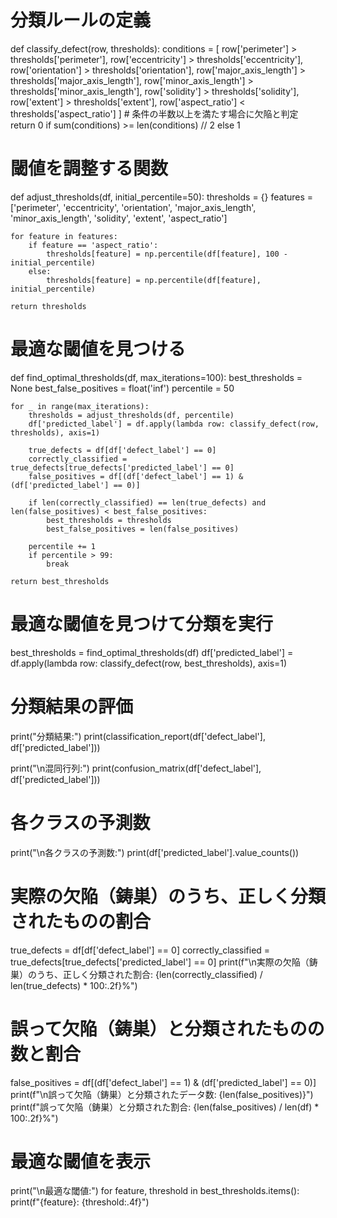 # 分類ルールの定義
def classify_defect(row, thresholds):
    conditions = [
        row['perimeter'] > thresholds['perimeter'],
        row['eccentricity'] > thresholds['eccentricity'],
        row['orientation'] > thresholds['orientation'],
        row['major_axis_length'] > thresholds['major_axis_length'],
        row['minor_axis_length'] > thresholds['minor_axis_length'],
        row['solidity'] > thresholds['solidity'],
        row['extent'] > thresholds['extent'],
        row['aspect_ratio'] < thresholds['aspect_ratio']
    ]
    # 条件の半数以上を満たす場合に欠陥と判定
    return 0 if sum(conditions) >= len(conditions) // 2 else 1

# 閾値を調整する関数
def adjust_thresholds(df, initial_percentile=50):
    thresholds = {}
    features = ['perimeter', 'eccentricity', 'orientation', 'major_axis_length', 
                'minor_axis_length', 'solidity', 'extent', 'aspect_ratio']
    
    for feature in features:
        if feature == 'aspect_ratio':
            thresholds[feature] = np.percentile(df[feature], 100 - initial_percentile)
        else:
            thresholds[feature] = np.percentile(df[feature], initial_percentile)
    
    return thresholds

# 最適な閾値を見つける
def find_optimal_thresholds(df, max_iterations=100):
    best_thresholds = None
    best_false_positives = float('inf')
    percentile = 50

    for _ in range(max_iterations):
        thresholds = adjust_thresholds(df, percentile)
        df['predicted_label'] = df.apply(lambda row: classify_defect(row, thresholds), axis=1)
        
        true_defects = df[df['defect_label'] == 0]
        correctly_classified = true_defects[true_defects['predicted_label'] == 0]
        false_positives = df[(df['defect_label'] == 1) & (df['predicted_label'] == 0)]
        
        if len(correctly_classified) == len(true_defects) and len(false_positives) < best_false_positives:
            best_thresholds = thresholds
            best_false_positives = len(false_positives)
        
        percentile += 1
        if percentile > 99:
            break

    return best_thresholds

# 最適な閾値を見つけて分類を実行
best_thresholds = find_optimal_thresholds(df)
df['predicted_label'] = df.apply(lambda row: classify_defect(row, best_thresholds), axis=1)

# 分類結果の評価
print("分類結果:")
print(classification_report(df['defect_label'], df['predicted_label']))

print("\n混同行列:")
print(confusion_matrix(df['defect_label'], df['predicted_label']))

# 各クラスの予測数
print("\n各クラスの予測数:")
print(df['predicted_label'].value_counts())

# 実際の欠陥（鋳巣）のうち、正しく分類されたものの割合
true_defects = df[df['defect_label'] == 0]
correctly_classified = true_defects[true_defects['predicted_label'] == 0]
print(f"\n実際の欠陥（鋳巣）のうち、正しく分類された割合: {len(correctly_classified) / len(true_defects) * 100:.2f}%")

# 誤って欠陥（鋳巣）と分類されたものの数と割合
false_positives = df[(df['defect_label'] == 1) & (df['predicted_label'] == 0)]
print(f"\n誤って欠陥（鋳巣）と分類されたデータ数: {len(false_positives)}")
print(f"誤って欠陥（鋳巣）と分類された割合: {len(false_positives) / len(df) * 100:.2f}%")

# 最適な閾値を表示
print("\n最適な閾値:")
for feature, threshold in best_thresholds.items():
    print(f"{feature}: {threshold:.4f}")
